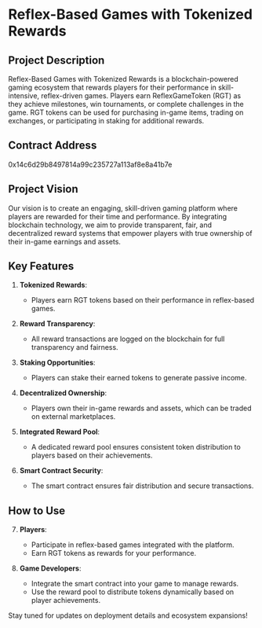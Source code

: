 # Reflex-Based Games with Tokenized Rewards


## Project Description
   Reflex-Based Games with Tokenized Rewards is a blockchain-powered gaming ecosystem that rewards players for their performance in skill-intensive, reflex-driven games. Players earn ReflexGameToken (RGT) as they achieve milestones, win tournaments, or complete challenges in the game. RGT tokens can be used for purchasing in-game items, trading on exchanges, or participating in staking for additional rewards.

## Contract Address
   0x14c6d29b8497814a99c235727a113af8e8a41b7e

## Project Vision
   Our vision is to create an engaging, skill-driven gaming platform where players are rewarded for their time and performance. By integrating blockchain technology, we aim to provide transparent, fair, and decentralized reward systems that empower players with true ownership of their in-game earnings and assets.

## Key Features
1. **Tokenized Rewards**:
   - Players earn RGT tokens based on their performance in reflex-based games.

2. **Reward Transparency**:
   - All reward transactions are logged on the blockchain for full transparency and fairness.

3. **Staking Opportunities**:
   - Players can stake their earned tokens to generate passive income.

4. **Decentralized Ownership**:
   - Players own their in-game rewards and assets, which can be traded on external marketplaces.

5. **Integrated Reward Pool**:
   - A dedicated reward pool ensures consistent token distribution to players based on their achievements.

6. **Smart Contract Security**:
   - The smart contract ensures fair distribution and secure transactions.

## How to Use
7. **Players**:
   - Participate in reflex-based games integrated with the platform.
   - Earn RGT tokens as rewards for your performance.

8. **Game Developers**:
   - Integrate the smart contract into your game to manage rewards.
   - Use the reward pool to distribute tokens dynamically based on player achievements.

Stay tuned for updates on deployment details and ecosystem expansions!

